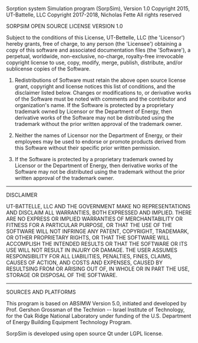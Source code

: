 Sorption system Simulation program (SorpSim), Version 1.0
Copyright 2015, UT-Battelle, LLC
Copyright 2017-2018, Nicholas Fette
All rights reserved


SORPSIM OPEN SOURCE LICENSE VERSION 1.0

Subject to the conditions of this License, UT-Bettelle, LLC (the 'Licensor')
hereby grants, free of charge, to any person (the 'Licensee') obtaining a copy
of this software and associated documentation files (the 'Software'), a
perpetual, worldwide, non-exclusive, no-charge, royalty-free irrevocable
copyright license to use, copy, modify, merge, publish, distribute, and/or
sublicense copies of the Software.


1. Redistributions of Software must retain the above open source license grant,
copyright and license notices this list of conditions, and the disclaimer
listed below. Changes or modifications to, or derivative works of the Software
must be noted with comments and the contributor and organization's name. If the
Software is protected by a proprietary trademark owned by Licensor or the
Department of Energy, then derivative works of the Software may not be
distributed using the trademark without the prior written approval of the
trademark owner.

2. Neither the names of Licensor nor the Department of Energy, or their
employees may be used to endorse or promote products derived from this Software
without their specific prior written permission.

3. If the Software is protected by a proprietary trademark owned by Licensor or
the Department of Energy, then derivative works of the Software may not be
distributed using the trademark without the prior written approval of the
trademark owner.

*******************************************************************************

DISCLAIMER

UT-BATTELLE, LLC AND THE GOVERNMENT MAKE NO REPRESENTATIONS AND DISCLAIM ALL
WARRANTIES, BOTH EXPRESSED AND IMPLIED. THERE ARE NO EXPRESS OR IMPLIED
WARRANTIES OF MERCHANTABILITY OR FITNESS FOR A PARTICULAR PURPOSE, OR THAT THE
USE OF THE SOFTWARE WILL NOT INFRINGE ANY PATENT, COPYRIGHT, TRADEMARK, OR
OTHER PROPRIETARY RIGHTS, OR THAT THE SOFTWARE WILL ACCOMPLISH THE INTENDED
RESULTS OR THAT THE SOFTWARE OR ITS USE WILL NOT RESULT  IN INJURY OR DAMAGE.
THE USER ASSUMES RESPONSIBILITY FOR ALL LIABILITIES, PENALTIES, FINES, CLAIMS,
CAUSES OF ACTION, AND COSTS AND EXPENSES, CAUSED BY RESULTSING FROM OR ARISING
OUT OF, IN WHOLE OR IN PART THE USE, STORAGE OR DISPOSAL OF THE SOFTWARE.


*******************************************************************************

SOURCES AND PLATFORMS

This program is based on ABSIMW Version 5.0, initiated and developed by Prof.
Gershon Grossman of the Technion -- Israel Institute of Technology, for the Oak
Ridge National Laboratory under funding of the U.S. Department of Energy
Building Equipment Technology Program.

SorpSim is developed using open source Qt under LGPL license.
